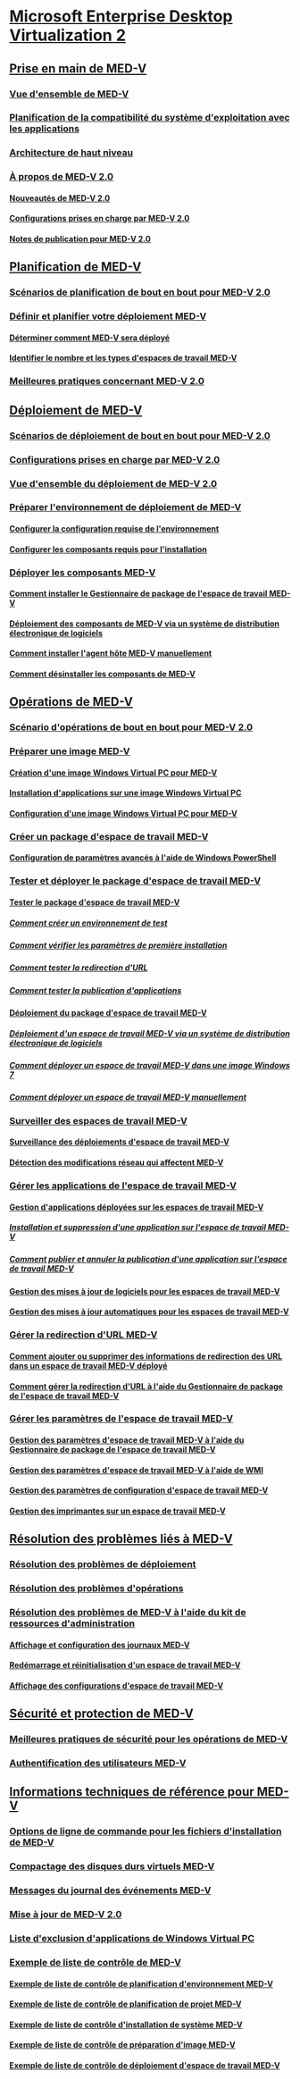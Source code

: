 # [Microsoft Enterprise Desktop Virtualization 2](index.md)
## [Prise en main de MED-V](getting-started-with-med-vmedv2.md)
### [Vue d'ensemble de MED-V](overview-of-med-vmedv2.md)
### [Planification de la compatibilité du système d'exploitation avec les applications](planning-for-application-operating-system-compatibility.md)
### [Architecture de haut niveau](high-level-architecturemedv2.md)
### [À propos de MED-V 2.0](about-med-v-20.md)
#### [Nouveautés de MED-V 2.0](whats-new-in-med-v-20.md)
#### [Configurations prises en charge par MED-V 2.0](med-v-20-supported-configurations.md)
#### [Notes de publication pour MED-V 2.0](med-v-20-release-notes.md)
## [Planification de MED-V](planning-for-med-v.md)
### [Scénarios de planification de bout en bout pour MED-V 2.0](end-to-end-planning-scenario-for-med-v-20.md)
### [Définir et planifier votre déploiement MED-V](define-and-plan-your-med-v-deployment.md)
#### [Déterminer comment MED-V sera déployé](determining-how-med-v-will-be-deployed.md)
#### [Identifier le nombre et les types d'espaces de travail MED-V](identifying-the-number-and-types-of-med-v-workspaces.md)
### [Meilleures pratiques concernant MED-V 2.0](med-v-20-best-practices.md)
## [Déploiement de MED-V](deployment-of-med-v.md)
### [Scénarios de déploiement de bout en bout pour MED-V 2.0](end-to-end-deployment-scenario-for-med-v-20.md)
### [Configurations prises en charge par MED-V 2.0](med-v-20-supported-configurations.md)
### [Vue d'ensemble du déploiement de MED-V 2.0](med-v-20-deployment-overview.md)
### [Préparer l'environnement de déploiement de MED-V](prepare-the-deployment-environment-for-med-v.md)
#### [Configurer la configuration requise de l'environnement](configure-environment-prerequisites.md)
#### [Configurer les composants requis pour l'installation](configure-installation-prerequisites.md)
### [Déployer les composants MED-V](deploy-the-med-v-components.md)
#### [Comment installer le Gestionnaire de package de l'espace de travail MED-V](how-to-install-the-med-v-workspace-packager.md)
#### [Déploiement des composants de MED-V via un système de distribution électronique de logiciels](how-to-deploy-the-med-v-components-through-an-electronic-software-distribution-system.md)
#### [Comment installer l'agent hôte MED-V manuellement](how-to-manually-install-the-med-v-host-agent.md)
#### [Comment désinstaller les composants de MED-V](how-to-uninstall-the-med-v-components.md)
## [Opérations de MED-V](operations-for-med-v.md)
### [Scénario d'opérations de bout en bout pour MED-V 2.0](end-to-end-operations-scenario-for-med-v-20.md)
### [Préparer une image MED-V](prepare-a-med-v-image.md)
#### [Création d'une image Windows Virtual PC pour MED-V](creating-a-windows-virtual-pc-image-for-med-v.md)
#### [Installation d'applications sur une image Windows Virtual PC](installing-applications-on-a-windows-virtual-pc-image.md)
#### [Configuration d'une image Windows Virtual PC pour MED-V](configuring-a-windows-virtual-pc-image-for-med-v.md)
### [Créer un package d'espace de travail MED-V](create-a-med-v-workspace-package.md)
#### [Configuration de paramètres avancés à l'aide de Windows PowerShell](configuring-advanced-settings-by-using-windows-powershell.md)
### [Tester et déployer le package d'espace de travail MED-V](test-and-deploy-the-med-v-workspace-package.md)
#### [Tester le package d'espace de travail MED-V](testing-the-med-v-workspace-package.md)
##### [Comment créer un environnement de test](how-to-create-a-test-environment.md)
##### [Comment vérifier les paramètres de première installation](how-to-verify-first-time-setup-settings.md)
##### [Comment tester la redirection d'URL](how-to-test-url-redirection.md)
##### [Comment tester la publication d'applications](how-to-test-application-publishing.md)
#### [Déploiement du package d'espace de travail MED-V](deploying-the-med-v-workspace-package.md)
##### [Déploiement d'un espace de travail MED-V via un système de distribution électronique de logiciels](how-to-deploy-a-med-v-workspace-through-an-electronic-software-distribution-system.md)
##### [Comment déployer un espace de travail MED-V dans une image Windows 7](how-to-deploy-a-med-v-workspace-in-a-windows-7-image.md)
##### [Comment déployer un espace de travail MED-V manuellement](how-to-deploy-a-med-v-workspace-manually.md)
### [Surveiller des espaces de travail MED-V](monitor-med-v-workspaces.md)
#### [Surveillance des déploiements d'espace de travail MED-V](monitoring-med-v-workspace-deployments.md)
#### [Détection des modifications réseau qui affectent MED-V](detecting-network-changes-that-affect-med-v.md)
### [Gérer les applications de l'espace de travail MED-V](manage-med-v-workspace-applications.md)
#### [Gestion d'applications déployées sur les espaces de travail MED-V](managing-applications-deployed-to-med-v-workspaces.md)
##### [Installation et suppression d'une application sur l'espace de travail MED-V](installing-and-removing-an-application-on-the-med-v-workspace.md)
##### [Comment publier et annuler la publication d'une application sur l'espace de travail MED-V](how-to-publish-and-unpublish-an-application-on-the-med-v-workspace.md)
#### [Gestion des mises à jour de logiciels pour les espaces de travail MED-V](managing-software-updates-for-med-v-workspaces.md)
#### [Gestion des mises à jour automatiques pour les espaces de travail MED-V](managing-automatic-updates-for-med-v-workspaces.md)
### [Gérer la redirection d'URL MED-V](manage-med-v-url-redirection.md)
#### [Comment ajouter ou supprimer des informations de redirection des URL dans un espace de travail MED-V déployé](how-to-add-or-remove-url-redirection-information-in-a-deployed-med-v-workspace.md)
#### [Comment gérer la redirection d'URL à l'aide du Gestionnaire de package de l'espace de travail MED-V](how-to-manage-url-redirection-by-using-the-med-v-workspace-packager.md)
### [Gérer les paramètres de l'espace de travail MED-V](manage-med-v-workspace-settings.md)
#### [Gestion des paramètres d'espace de travail MED-V à l'aide du Gestionnaire de package de l'espace de travail MED-V](managing-med-v-workspace-settings-by-using-the-med-v-workspace-packager.md)
#### [Gestion des paramètres d'espace de travail MED-V à l'aide de WMI](managing-med-v-workspace-settings-by-using-a-wmi.md)
#### [Gestion des paramètres de configuration d'espace de travail MED-V](managing-med-v-workspace-configuration-settings.md)
#### [Gestion des imprimantes sur un espace de travail MED-V](managing-printers-on-a-med-v-workspace.md)
## [Résolution des problèmes liés à MED-V](troubleshooting-med-vmedv2.md)
### [Résolution des problèmes de déploiement](deployment-troubleshooting.md)
### [Résolution des problèmes d'opérations](operations-troubleshooting-medv2.md)
### [Résolution des problèmes de MED-V à l'aide du kit de ressources d'administration](troubleshooting-med-v-by-using-the-administration-toolkit.md)
#### [Affichage et configuration des journaux MED-V](viewing-and-configuring-med-v-logs.md)
#### [Redémarrage et réinitialisation d'un espace de travail MED-V](restarting-and-resetting-a-med-v-workspace.md)
#### [Affichage des configurations d'espace de travail MED-V](viewing-med-v-workspace-configurations.md)
## [Sécurité et protection de MED-V](security-and-protection-for-med-v.md)
### [Meilleures pratiques de sécurité pour les opérations de MED-V](security-best-practices-for-med-v-operations.md)
### [Authentification des utilisateurs MED-V](authentication-of-med-v-end-users.md)
## [Informations techniques de référence pour MED-V](technical-reference-for-med-v.md)
### [Options de ligne de commande pour les fichiers d'installation de MED-V](command-line-options-for-med-v-installation-files.md)
### [Compactage des disques durs virtuels MED-V](compacting-the-med-v-virtual-hard-disk.md)
### [Messages du journal des événements MED-V](med-v-event-log-messages.md)
### [Mise à jour de MED-V 2.0](updating-med-v-20.md)
### [Liste d'exclusion d'applications de Windows Virtual PC](windows-virtual-pc-application-exclude-list.md)
### [Exemple de liste de contrôle de MED-V](example-med-v-checklists.md)
#### [Exemple de liste de contrôle de planification d'environnement MED-V](example-med-v-environment-planning-checklist.md)
#### [Exemple de liste de contrôle de planification de projet MED-V](example-med-v-project-planning-checklist.md)
#### [Exemple de liste de contrôle d'installation de système MED-V](example-med-v-system-installation-checklist.md)
#### [Exemple de liste de contrôle de préparation d'image MED-V](example-med-v-image-preparation-checklist.md)
#### [Exemple de liste de contrôle de déploiement d'espace de travail MED-V](example-med-v-workspace-deployment-checklist.md)

